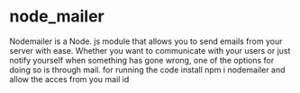 # node_mailer
Nodemailer is a Node. js module that allows you to send emails from your server with ease. Whether you want to communicate with your users or just notify yourself when something has gone wrong, one of the options for doing so is through mail.
for running the code install npm i nodemailer and allow the acces from you mail id
